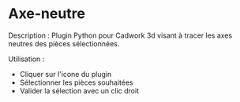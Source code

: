 # Axe-neutre

Description : 
  Plugin Python pour Cadwork 3d visant à tracer les axes neutres des pièces sélectionnées.

Utilisation :
  - Cliquer sur l'icone du plugin
  - Sélectionner les pièces souhaitées
  - Valider la sélection avec un clic droit
